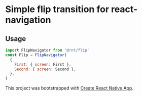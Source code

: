 # Simple flip transition for react-navigation

## Usage

```jsx
import FlipNavigator from '@rnt/flip'
const Flip = FlipNavigator(
  {
    First: { screen: First },
    Second: { screen: Second },
  },
)
```

This project was bootstrapped with [Create React Native App](https://github.com/react-community/create-react-native-app).
